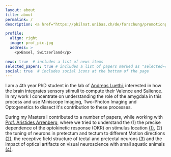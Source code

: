 ```yaml
---
layout: about
title: about
permalink: /
description: <a href="https://philnat.unibas.ch/de/forschung/promotionphd/">University of Basel</a> <a href="https://www.fmi.ch/">Friedrich Miescher Institute for Biomedical Research</a>. 

profile:
  align: right
  image: prof_pic.jpg
  address: >
    <p>Basel, Switzerland</p>

news: true  # includes a list of news items
selected_papers: true # includes a list of papers marked as "selected={true}"
social: true  # includes social icons at the bottom of the page
---
```


I am a 4th year PhD student in the lab of [Andreas Luethi](https://www.fmi.ch/research-groups/groupleader.html?group=35), interested in how the brain integrates sensory stimuli to compute their Valence and Salience. In my work I concentrate on understanding the role of the amygdala in this process and use Miniscope Imaging, Two-Photon Imaging and Optogenetics to dissect it's contribution to these processes.

During my Masters I contributed to a number of papers, while working with [Prof. Aristides Arrenberg](https://arrenberg-lab.de/), where we tried to understand the (1) the precise dependence of the optokinetic response (OKR) on stimulus location [(1)](https://elifesciences.org/articles/63355v1), (2) the tuning of neurons in pretectum and tectum to different Motion directions [(2)](https://bmcbiol.biomedcentral.com/articles/10.1186/s12915-019-0648-2), the receptive field structure of tectal and pretectal neurons [(3)](https://www.cell.com/cell-reports/pdf/S2211-1247(19)31681-X.pdf) and the impact of optical artifacts on visual neuroscience with small aquatic animals [(4)](https://www.nature.com/articles/s41598-021-81904-2).
